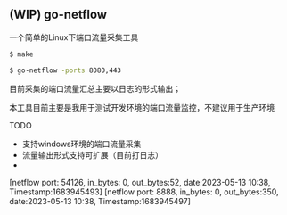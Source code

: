 (WIP) go-netflow
-------
一个简单的Linux下端口流量采集工具

```bash
$ make

$ go-netflow -ports 8080,443
```

目前采集的端口流量汇总主要以日志的形式输出；

本工具目前主要是我用于测试开发环境的端口流量监控，不建议用于生产环境

TODO

- 支持windows环境的端口流量采集
- 流量输出形式支持可扩展（目前打日志）
- 


[netflow port: 54126, in_bytes: 0, out_bytes:52, date:2023-05-13 10:38, Timestamp:1683945493]
[netflow port: 8888, in_bytes: 0, out_bytes:350, date:2023-05-13 10:38, Timestamp:1683945497]